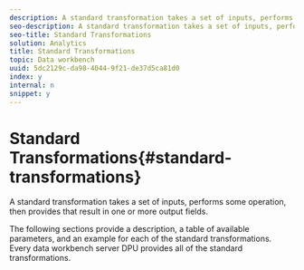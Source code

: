 ```yaml
---
description: A standard transformation takes a set of inputs, performs some operation, then provides that result in one or more output fields.
seo-description: A standard transformation takes a set of inputs, performs some operation, then provides that result in one or more output fields.
seo-title: Standard Transformations
solution: Analytics
title: Standard Transformations
topic: Data workbench
uuid: 5dc2129c-da98-4044-9f21-de37d5ca81d0
index: y
internal: n
snippet: y
---
```


# Standard Transformations{#standard-transformations}

A standard transformation takes a set of inputs, performs some operation, then provides that result in one or more output fields.

 The following sections provide a description, a table of available parameters, and an example for each of the standard transformations. Every data workbench server DPU provides all of the standard transformations. 

